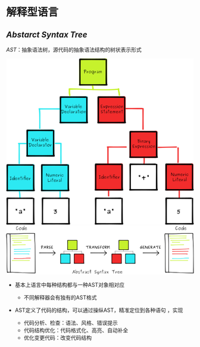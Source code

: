 #	解释型语言

##	*Abstarct Syntax Tree*

*AST*：抽象语法树，源代码的抽象语法结构的树状表示形式

![js_parser_ast](imgs/js_parser_ast.png)
![js_parser_ast_seq](imgs/js_parser_ast_seq.png)

-	基本上语言中每种结构都与一种AST对象相对应

	-	不同解释器会有独有的AST格式

-	AST定义了代码的结构，可以通过操纵AST，精准定位到各种语句
	，实现

	-	代码分析、检查：语法、风格、错误提示
	-	代码结构优化：代码格式化、高亮、自动补全
	-	优化变更代码：改变代码结构



